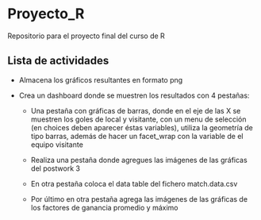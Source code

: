 # Proyecto_R
Repositorio para el proyecto final del curso de R

## Lista de actividades
- Almacena los gráficos resultantes en formato png
- Crea un dashboard donde se muestren los resultados con 4 pestañas:

  - Una pestaña con gráficas de barras, donde en el eje de las X se muestren los goles de local y visitante, con un menu de selección (en choices deben aparecer éstas       variables), utiliza la geometría de tipo barras, además de hacer un facet_wrap con la variable de el equipo visitante

  - Realiza una pestaña donde agregues las imágenes de las gráficas del postwork 3

  - En otra pestaña coloca el data table del fichero match.data.csv

  - Por último en otra pestaña agrega las imágenes de las gráficas de los factores de ganancia promedio y máximo
